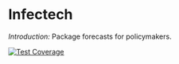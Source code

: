Infectech
================

*Introduction:* Package forecasts for policymakers. 

<!-- badges: start -->
[![Test Coverage](https://github.com/paulachristen/infectech/actions/workflows/testcoverage.yml/badge.svg?branch=delv)](https://github.com/paulachristen/infectech/actions/workflows/testcoverage.yml)
<!-- badges: end -->
